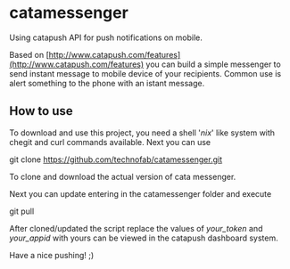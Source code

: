 # catamessenger
Using catapush API for push notifications on mobile.

Based on [http://www.catapush.com/features](http://www.catapush.com/features) you can build a simple messenger to send instant message to mobile device of your recipients. 
Common use is alert something to the phone with an istant message.

## How to use
To download and use this project, you need a shell '*nix*' like system with chegit and curl commands available. Next you can use

git clone https://github.com/technofab/catamessenger.git

To clone and download the actual version of cata messenger.

Next you can update entering in the catamessenger folder and execute

git pull

After cloned/updated the script replace the values of *your_token* and *your_appid* with yours can be viewed in the catapush dashboard system.

Have a nice pushing! ;)